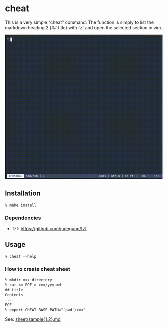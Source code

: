 # cheat
This is a very simple "cheat" command. 
The function is simply to list the markdown heading 2 (## title) with fzf and open the selected section in vim.

![](https://raw.githubusercontent.com/onigomex/cheat/images/demo.gif)



## Installation
```
% make install
```


### Dependencies
- fzf: https://github.com/junegunn/fzf



## Usage
```
% cheat --help
```


### How to create cheat sheet
```
% mkdir xxx directory
% cat << EOF > xxx/yyy.md
## title
Contents
...
EOF
% export CHEAT_BASE_PATH="`pwd`/xxx"
```

See: [sheet/sample{1,2}.md](https://github.com/onigomex/cheat/tree/main/sheet)

